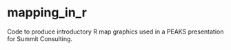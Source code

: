 # mapping_in_r
Code to produce introductory R map graphics used in a PEAKS presentation for Summit Consulting.
